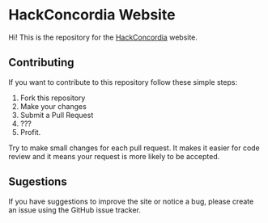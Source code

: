 
# HackConcordia Website

Hi! This is the repository for the [HackConcordia](https://hackconcordia.com/) website.

## Contributing

If you want to contribute to this repository follow these simple steps:

1. Fork this repository
2. Make your changes
3. Submit a Pull Request
4. ???
5. Profit.

Try to make small changes for each pull request. It makes it easier for code review and it means your request is more likely to be accepted.

## Sugestions

If you have suggestions to improve the site or notice a bug, please create an issue using the GitHub issue tracker.
